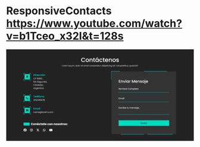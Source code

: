 # ResponsiveContacts https://www.youtube.com/watch?v=b1Tceo_x32I&t=128s
<p align="center">
  <img src="preview.png" alt="preview del proyecto"  width="1600">
</p>